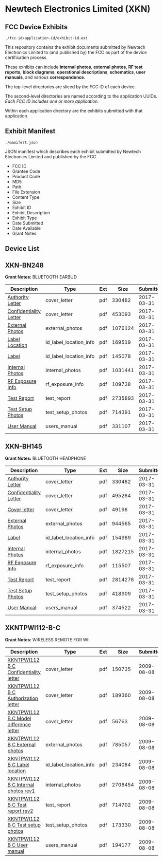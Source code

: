 # Newtech Electronics Limited (XKN)
## FCC Device Exhibits

```
./fcc-id/application-id/exhibit-id.ext
```

This repository contains the exhibit documents submitted by Newtech Electronics Limited to (and published by) the FCC as part of the device certification process.

These exhibits can include **internal photos**, **external photos**, **RF test reports**, **block diagrams**, **operational descriptions**, **schematics**, **user manuals**, and various **correspondence**.

The top-level directories are sliced by the FCC ID of each device.

The second-level directories are named according to the application UUIDs. *Each FCC ID includes one or more application.*

Within each application directory are the exhibits submitted with that application. 

## Exhibit Manifest

```
./manifest.json
```

JSON manifest which describes each exhibit submitted by Newtech Electronics Limited and published by the FCC.

- FCC ID
- Grantee Code
- Product Code
- MD5
- Path
- File Extension
- Content Type
- Size
- Exhibit ID
- Exhibit Description
- Exhibit Type
- Date Submitted
- Date Available
- Grant Notes

## Device List
## XKN-BN248
**Grant Notes:** BLUETOOTH EARBUD

| Description | Type | Ext | Size | Submitted | Available |
| ----------- | ---- | --- | ---- | --------- | --------- |
| [Authority Letter](XKN-BN248/89d6bea5c0239b301038e19a42ec3468/3340232.pdf) | cover_letter | pdf | 330482 | 2017-03-31 | 2017-03-31 |
| [Confidentiality Letter](XKN-BN248/89d6bea5c0239b301038e19a42ec3468/3340233.pdf) | cover_letter | pdf | 453093 | 2017-03-31 | 2017-03-31 |
| [External Photos](XKN-BN248/89d6bea5c0239b301038e19a42ec3468/3340231.pdf) | external_photos | pdf | 1076124 | 2017-03-31 | 2017-03-31 |
| [Label Location](XKN-BN248/89d6bea5c0239b301038e19a42ec3468/3340237.pdf) | id_label_location_info | pdf | 169519 | 2017-03-31 | 2017-03-31 |
| [Label](XKN-BN248/89d6bea5c0239b301038e19a42ec3468/3340238.pdf) | id_label_location_info | pdf | 145078 | 2017-03-31 | 2017-03-31 |
| [Internal Photos](XKN-BN248/89d6bea5c0239b301038e19a42ec3468/3340236.pdf) | internal_photos | pdf | 1031441 | 2017-03-31 | 2017-03-31 |
| [RF Exposure Info](XKN-BN248/89d6bea5c0239b301038e19a42ec3468/3340235.pdf) | rf_exposure_info | pdf | 109738 | 2017-03-31 | 2017-03-31 |
| [Test Report](XKN-BN248/89d6bea5c0239b301038e19a42ec3468/3340234.pdf) | test_report | pdf | 2735893 | 2017-03-31 | 2017-03-31 |
| [Test Setup Photos](XKN-BN248/89d6bea5c0239b301038e19a42ec3468/3340241.pdf) | test_setup_photos | pdf | 714391 | 2017-03-31 | 2017-03-31 |
| [User Manual](XKN-BN248/89d6bea5c0239b301038e19a42ec3468/3340242.pdf) | users_manual | pdf | 331107 | 2017-03-31 | 2017-03-31 |
## XKN-BH145
**Grant Notes:** BLUETOOTH HEADPHONE

| Description | Type | Ext | Size | Submitted | Available |
| ----------- | ---- | --- | ---- | --------- | --------- |
| [Authority Letter](XKN-BH145/f6d118aab4a06d8661546b84cfcada57/3340232.pdf) | cover_letter | pdf | 330482 | 2017-03-31 | 2017-03-31 |
| [Confidentiality Letter](XKN-BH145/f6d118aab4a06d8661546b84cfcada57/3340275.pdf) | cover_letter | pdf | 495284 | 2017-03-31 | 2017-03-31 |
| [Cover letter](XKN-BH145/f6d118aab4a06d8661546b84cfcada57/3340278.pdf) | cover_letter | pdf | 49198 | 2017-03-31 | 2017-03-31 |
| [External Photos](XKN-BH145/f6d118aab4a06d8661546b84cfcada57/3340273.pdf) | external_photos | pdf | 944565 | 2017-03-31 | 2017-03-31 |
| [Label](XKN-BH145/f6d118aab4a06d8661546b84cfcada57/3340280.pdf) | id_label_location_info | pdf | 154989 | 2017-03-31 | 2017-03-31 |
| [Internal Photos](XKN-BH145/f6d118aab4a06d8661546b84cfcada57/3340279.pdf) | internal_photos | pdf | 1827215 | 2017-03-31 | 2017-03-31 |
| [RF Exposure Info](XKN-BH145/f6d118aab4a06d8661546b84cfcada57/3340277.pdf) | rf_exposure_info | pdf | 115507 | 2017-03-31 | 2017-03-31 |
| [Test Report](XKN-BH145/f6d118aab4a06d8661546b84cfcada57/3340276.pdf) | test_report | pdf | 2814278 | 2017-03-31 | 2017-03-31 |
| [Test Setup Photos](XKN-BH145/f6d118aab4a06d8661546b84cfcada57/3340283.pdf) | test_setup_photos | pdf | 418909 | 2017-03-31 | 2017-03-31 |
| [User Manual](XKN-BH145/f6d118aab4a06d8661546b84cfcada57/3340284.pdf) | users_manual | pdf | 374522 | 2017-03-31 | 2017-03-31 |
## XKNTPWI112-B-C
**Grant Notes:** WIRELESS REMOTE FOR WII

| Description | Type | Ext | Size | Submitted | Available |
| ----------- | ---- | --- | ---- | --------- | --------- |
| [XKNTPWI112 B C  Confidentiality letter](XKNTPWI112-B-C/e8ae5a9ea200865b91730b6f6a83a627/1150947.pdf) | cover_letter | pdf | 150735 | 2009-08-08 | 2009-08-09 |
| [XKNTPWI112 B C Authorization letter](XKNTPWI112-B-C/e8ae5a9ea200865b91730b6f6a83a627/1150948.pdf) | cover_letter | pdf | 189360 | 2009-08-08 | 2009-08-09 |
| [XKNTPWI112 B C Model difference letter](XKNTPWI112-B-C/e8ae5a9ea200865b91730b6f6a83a627/1150949.pdf) | cover_letter | pdf | 56763 | 2009-08-08 | 2009-08-09 |
| [XKNTPWI112 B C External photos](XKNTPWI112-B-C/e8ae5a9ea200865b91730b6f6a83a627/1150950.pdf) | external_photos | pdf | 785057 | 2009-08-08 | 2009-08-09 |
| [XKNTPWI112 B C  Label location](XKNTPWI112-B-C/e8ae5a9ea200865b91730b6f6a83a627/1150951.pdf) | id_label_location_info | pdf | 234084 | 2009-08-08 | 2009-08-09 |
| [XKNTPWI112 B C Internal photos rev1](XKNTPWI112-B-C/e8ae5a9ea200865b91730b6f6a83a627/1150952.pdf) | internal_photos | pdf | 2708454 | 2009-08-08 | 2009-08-09 |
| [XKNTPWI112 B C Test report rev2](XKNTPWI112-B-C/e8ae5a9ea200865b91730b6f6a83a627/1150956.pdf) | test_report | pdf | 714702 | 2009-08-08 | 2009-08-09 |
| [XKNTPWI112 B C  Test setup photos](XKNTPWI112-B-C/e8ae5a9ea200865b91730b6f6a83a627/1150957.pdf) | test_setup_photos | pdf | 173330 | 2009-08-08 | 2009-08-09 |
| [XKNTPWI112 B C User manual](XKNTPWI112-B-C/e8ae5a9ea200865b91730b6f6a83a627/1150958.pdf) | users_manual | pdf | 194177 | 2009-08-08 | 2009-08-09 |
